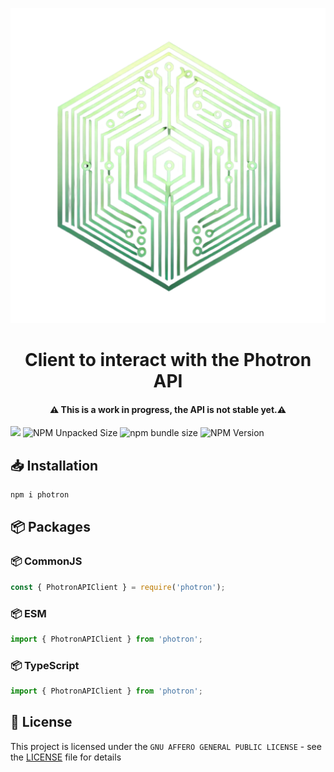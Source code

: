 <p align="center">
  <a href="https://github.com/xutyxd/photron">
    <picture>
      <source srcset="../photron-logo.png" width="150">
      <img alt="Photron logo" src="../photron-logo.png">
    </picture>
  </a>
</p>

<h1 align="center">
  Client to interact with the Photron API
</h1>
<h4 align="center">
 ⚠️​ This is a work in progress, the API is not stable yet.⚠️​
</h4>

<p align="left">
    <img src="https://img.shields.io/npm/dw/photron"/>
    <img alt="NPM Unpacked Size" src="https://img.shields.io/npm/unpacked-size/photron">
    <img alt="npm bundle size" src="https://img.shields.io/bundlephobia/min/photron">
    <img alt="NPM Version" src="https://img.shields.io/npm/v/photron">
</p>

## 📥 Installation

```sh
npm i photron
```

<!-- ## 🕹️ Playground
https://stackblitz.com/edit/photron-example

## 📖 Usage

```ts


``` -->

## 📦 Packages

### 📦 CommonJS

```js
const { PhotronAPIClient } = require('photron');
```

### 📦 ESM

```js
import { PhotronAPIClient } from 'photron';
```

### 📦 TypeScript

```ts
import { PhotronAPIClient } from 'photron';
```

## 📝 License

This project is licensed under the `GNU AFFERO GENERAL PUBLIC LICENSE` - see the [LICENSE](LICENSE) file for details